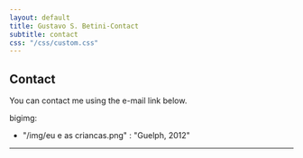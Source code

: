 ```yaml
---
layout: default
title: Gustavo S. Betini-Contact
subtitle: contact
css: "/css/custom.css"
---
```


<div class="container font-16">
  <h2>Contact</h2>
  <p>You can contact me using the e-mail link below.</p>
</div>

bigimg:
  - "/img/eu e as criancas.png" : "Guelph, 2012"
---
